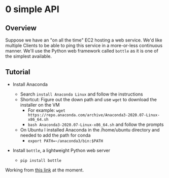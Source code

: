 # 0 simple API

## Overview

Suppose we have an "on all the time" EC2 hosting a web service. We'd like multiple Clients to be able to 
ping this service in a more-or-less continuous manner. We'll use the Python web framework called `bottle`
as it is one of the simplest available. 


## Tutorial


* Install Anaconda
    * Search `install Anaconda Linux` and follow the instructions
    * Shortcut: Figure out the down path and use `wget` to download the installer on the VM
        * For example: `wget https://repo.anaconda.com/archive/Anaconda3-2020.07-Linux-x86_64.sh`
        * `bash Anaconda3-2020.07-Linux-x86_64.sh` and follow the prompts
    * On Ubuntu I installed Anaconda in the /home/ubuntu directory and needed to add the path for conda
        * `export PATH=~/anaconda3/bin:$PATH`


* Install `bottle`, a lightweight Python web server
    * `pip install bottle`
    

Working from [this link](https://bottlepy.org/docs/dev/tutorial.html) at the moment. 
